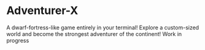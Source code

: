 # Adventurer-X
A dwarf-fortress-like game entirely in your terminal! 
Explore a custom-sized world and become the strongest adventurer of the continent!
Work in progress
